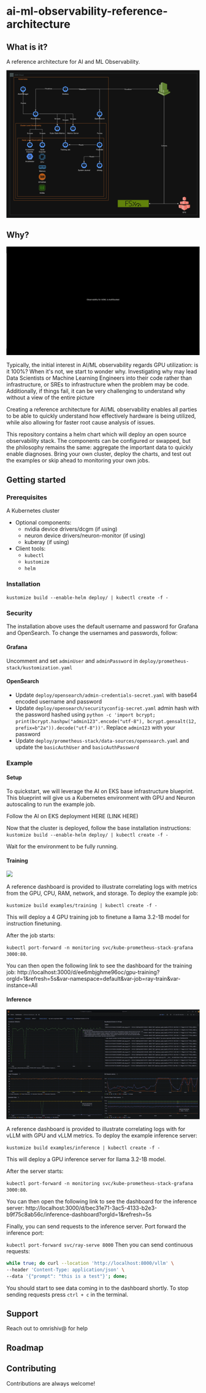 # ai-ml-observability-reference-architecture

## What is it?
A reference architecture for AI and ML Observability.

![a picture showing the reference architecture components](./static/reference_architecture.png)

## Why?
![a movie showing the problem statement of why observability is difficult](./static/problem_statement.gif)

Typically, the initial interest in AI/ML observability regards GPU utilization: is it 100%? When it's not, we start to wonder why. 
Investigating why may lead Data Scientists or Machine Learning Engineers into their code rather than infrastructure, 
or SREs to infrastructure when the problem may be code. Additionally, if things fail, it can be very challenging to understand 
why without a view of the entire picture

Creating a reference architecture for AI/ML observability enables all parties to be able to quickly understand how effectively
hardware is being utilized, while also allowing for faster root cause analysis of issues.

This repository contains a helm chart which will deploy an open source observability stack. The components can be configured or swapped, 
but the philosophy remains the same: aggregate the important data to quickly enable diagnoses. Bring your own cluster, deploy the charts, 
and test out the examples or skip ahead to monitoring your own jobs.  


## Getting started

### Prerequisites
A Kubernetes cluster
- Optional components:
  - nvidia device drivers/dcgm (if using)
  - neuron device drivers/neuron-monitor (if using)
  - kuberay (if using)
- Client tools:
  - `kubectl`
  - `kustomize`
  - `helm`

### Installation
`kustomize build --enable-helm deploy/ | kubectl create -f -`

### Security
The installation above uses the default username and password for Grafana and OpenSearch. To change the usernames and passwords, follow:

#### Grafana
Uncomment and set `adminUser` and `adminPassword` in `deploy/prometheus-stack/kustomization.yaml`

#### OpenSearch
- Update `deploy/opensearch/admin-credentials-secret.yaml` with base64 encoded username and password
- Update `deploy/opensearch/securityconfig-secret.yaml` admin hash with the password hashed using `python -c 'import bcrypt; print(bcrypt.hashpw("admin123".encode("utf-8"), bcrypt.gensalt(12, prefix=b"2a")).decode("utf-8"))'`. Replace `admin123` with your password
- Update `deploy/prometheus-stack/data-sources/opensearch.yaml` and update the `basicAuthUser` and `basicAuthPassword`

### Example

#### Setup
To quickstart, we will leverage the AI on EKS base infrastructure blueprint. This blueprint will give us a Kubernetes environment with GPU and Neuron autoscaling to run the example job.

Follow the AI on EKS deployment HERE (LINK HERE)

Now that the cluster is deployed, follow the base installation instructions:
`kustomize build --enable-helm deploy/ | kubectl create -f -`

Wait for the environment to be fully running. 

#### Training
![](./static/training-dashboard.gif)

A reference dashboard is provided to illustrate correlating logs with metrics from the GPU, CPU, RAM, network, and storage. To deploy the example job:

`kustomize build examples/training | kubectl create -f -`

This will deploy a 4 GPU training job to finetune a llama 3.2-1B model for instruction finetuning.

After the job starts: 

`kubectl port-forward -n monitoring svc/kube-prometheus-stack-grafana 3000:80`. 

You can then open the following link to see the dashboard for the training job: http://localhost:3000/d/ee6mbjghme96oc/gpu-training?orgId=1&refresh=5s&var-namespace=default&var-job=ray-train&var-instance=All

#### Inference
![](./static/inference-dashboard.gif)

A reference dashboard is provided to illustrate correlating logs with for vLLM with GPU and vLLM metrics. To deploy the example inference server:

`kustomize build examples/inference | kubectl create -f -`

This will deploy a GPU inference server for llama 3.2-1B model.

After the server starts:

`kubectl port-forward -n monitoring svc/kube-prometheus-stack-grafana 3000:80`.

You can then open the following link to see the dashboard for the inference server: http://localhost:3000/d/bec31e71-3ac5-4133-b2e3-b9f75c8ab56c/inference-dashboard?orgId=1&refresh=5s

Finally, you can send requests to the inference server. Port forward the inference port: 

`kubectl port-forward svc/ray-serve 8000`
Then you can send continuous requests: 
```bash
while true; do curl --location 'http://localhost:8000/vllm' \                                                                ✘ INT  base  15:20:46
--header 'Content-Type: application/json' \
--data '{"prompt": "this is a test"}'; done;
```

You should start to see data coming in to the dashboard shortly. To stop sending requests press `ctrl + c` in the terminal.

## Support
Reach out to omrishiv@ for help

## Roadmap

## Contributing
Contributions are always welcome!

